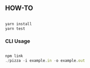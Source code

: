## HOW-TO

```javascript

yarn install
yarn test
```

### CLI Usage

```javascript

npm link
./pizza -i example.in -o example.out
```
